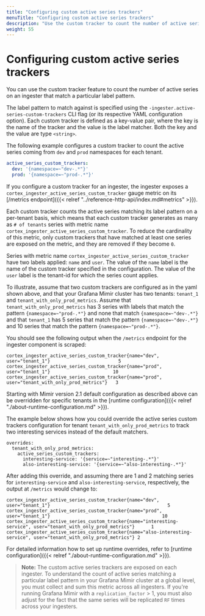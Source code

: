 ```yaml
---
title: "Configuring custom active series trackers"
menuTitle: "Configuring custom active series trackers"
description: "Use the custom tracker to count the number of active series on an ingester."
weight: 55
---
```


# Configuring custom active series trackers

You can use the custom tracker feature to count the number of active series on an ingester that match a particular label pattern.

The label pattern to match against is specified using the `-ingester.active-series-custom-trackers` CLI flag (or its respective YAML configuration option). Each custom tracker is defined as a key-value pair, where the key is the name of the tracker and the value is the label matcher. Both the key and the value are type `<string>`.

The following example configures a custom tracker to count the active series coming from `dev` and `prod` namespaces for each tenant.

```yaml
active_series_custom_trackers:
  dev: '{namespace=~"dev-.*"}'
  prod: '{namespace=~"prod-.*"}'
```

If you configure a custom tracker for an ingester, the ingester exposes a `cortex_ingester_active_series_custom_tracker` gauge metric on its [/metrics endpoint]({{< relref "../reference-http-api/index.md#metrics" >}}).

Each custom tracker counts the active series matching its label pattern on a per-tenant basis, which means that each custom tracker generates as many as `# of tenants` series with metric name `cortex_ingester_active_series_custom_tracker`. To reduce the cardinality of this metric, only custom trackers that have matched at least one series are exposed on the metric, and they are removed if they become `0`.

Series with metric name `cortex_ingester_active_series_custom_tracker` have two labels applied: `name` and `user`. The value of the `name` label is the name of the custom tracker specified in the configuration. The value of the `user` label is the tenant-id for which the series count applies.

To illustrate, assume that two custom trackers are configured as in the yaml shown above, and that your Grafana Mimir cluster has two tenants: `tenant_1` and `tenant_with_only_prod_metrics`. Assume that `tenant_with_only_prod_metrics` has 3 series with labels that match the pattern `{namespace=~"prod-.*"}` and none that match `{namespace=~"dev-.*"}` and that `tenant_1` has 5 series that match the pattern `{namespace=~"dev-.*"}` and 10 series that match the pattern `{namespace=~"prod-.*"}`.

You should see the following output when the `/metrics` endpoint for the ingester component is scraped:

```
cortex_ingester_active_series_custom_tracker{name="dev", user="tenant_1"}                         5
cortex_ingester_active_series_custom_tracker{name="prod", user="tenant_1"}                       10
cortex_ingester_active_series_custom_tracker{name="prod", user="tenant_with_only_prod_metrics"}   3
```

Starting with Mimir version 2.1 default configuration as described above can be overridden for specific tenants in the [runtime configuration]({{< relref "./about-runtime-configuration.md" >}}).

The example below shows how you could override the active series custom trackers configuration for tenant `tenant_with_only_prod_metrics` to track two interesting services instead of the default matchers.

```
overrides:
  tenant_with_only_prod_metrics:
    active_series_custom_trackers:
      interesting-service: '{service=~"interesting-.*"}'
      also-interesting-service: '{service=~"also-interesting-.*"}'
```

After adding this override, and assuming there are 1 and 2 matching series for `interesting-service` and `also-interesting-service`, respectively, the output at `/metrics` would change to:

```
cortex_ingester_active_series_custom_tracker{name="dev", user="tenant_1"}                                           5
cortex_ingester_active_series_custom_tracker{name="prod", user="tenant_1"}                                         10
cortex_ingester_active_series_custom_tracker{name="interesting-service", user="tenant_with_only_prod_metrics"}      1
cortex_ingester_active_series_custom_tracker{name="also-interesting-service", user="tenant_with_only_prod_metrics"} 2
```

For detailed information how to set up runtime overrides, refer to [runtime configuration]({{< relref "./about-runtime-configuration.md" >}}).

> **Note:** The custom active series trackers are exposed on each ingester. To understand the count of active series matching a particular label pattern in your Grafana Mimir cluster at a global level, you must collect and sum this metric across all ingesters. If you're running Grafana Mimir with a `replication_factor` > 1, you must also adjust for the fact that the same series will be replicated `RF` times across your ingesters.
